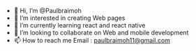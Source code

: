- 👋 Hi, I’m @Paulbraimoh
- 👀 I’m interested in creating Web pages
- 🌱 I’m currently learning react and react native 
- 💞️ I’m looking to collaborate on Web and mobile development 
- 📫 How to reach me Email : paulbraimoh11@gmail.com 

<!---
Paulbraimoh/Paulbraimoh is a ✨ special ✨ repository because its `README.md` (this file) appears on your GitHub profile.
You can click the Preview link to take a look at your changes.
--->
